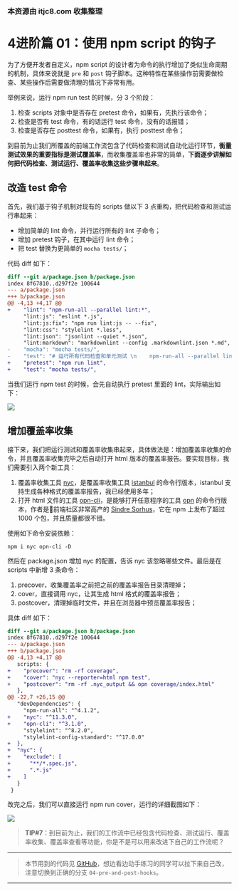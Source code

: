 ### 本资源由 itjc8.com 收集整理
# 4进阶篇 01：使用 npm script 的钩子

为了方便开发者自定义，npm script 的设计者为命令的执行增加了类似生命周期的机制，具体来说就是 `pre` 和 `post` 钩子脚本。这种特性在某些操作前需要做检查、某些操作后需要做清理的情况下非常有用。

举例来说，运行 npm run test 的时候，分 3 个阶段：

1. 检查 scripts 对象中是否存在 pretest 命令，如果有，先执行该命令；
1. 检查是否有 test 命令，有的话运行 test 命令，没有的话报错；
1. 检查是否存在 posttest 命令，如果有，执行 posttest 命令；

到目前为止我们所覆盖的前端工作流包含了代码检查和测试自动化运行环节，**衡量测试效果的重要指标是测试覆盖率**，而收集覆盖率也非常的简单，**下面逐步讲解如何把代码检查、测试运行、覆盖率收集这些步骤串起来**。

## 改造 test 命令

首先，我们基于钩子机制对现有的 scripts 做以下 3 点重构，把代码检查和测试运行串起来：

* 增加简单的 lint 命令，并行运行所有的 lint 子命令；
* 增加 pretest 钩子，在其中运行 lint 命令；
* 把 test 替换为更简单的 `mocha tests/`；

代码 diff 如下：

```patch
diff --git a/package.json b/package.json
index 8f67810..d297f2e 100644
--- a/package.json
+++ b/package.json
@@ -4,13 +4,17 @@
+    "lint": "npm-run-all --parallel lint:*",
     "lint:js": "eslint *.js",
     "lint:js:fix": "npm run lint:js -- --fix",
     "lint:css": "stylelint *.less",
     "lint:json": "jsonlint --quiet *.json",
     "lint:markdown": "markdownlint --config .markdownlint.json *.md",
-    "mocha": "mocha tests/",
-    "test": "# 运行所有代码检查和单元测试 \n    npm-run-all --parallel lint:* mocha"
+    "pretest": "npm run lint",
+    "test": "mocha tests/",
```

当我们运行 npm test 的时候，会先自动执行 pretest 里面的 lint，实际输出如下：

![](https://user-gold-cdn.xitu.io/2017/11/29/160052621691a0b7?w=846&h=848&f=png&s=103472)

## 增加覆盖率收集

接下来，我们把运行测试和覆盖率收集串起来，具体做法是：增加覆盖率收集的命令，并且覆盖率收集完毕之后自动打开 html 版本的覆盖率报告。要实现目标，我们需要引入两个新工具：

1. 覆盖率收集工具 [nyc](https://github.com/istanbuljs/nyc)，是覆盖率收集工具 [istanbul](https://istanbul.js.org) 的命令行版本，istanbul 支持生成各种格式的覆盖率报告，我已经使用多年；
1. 打开 html 文件的工具 [opn-cli](https://github.com/sindresorhus/opn-cli)，是能够打开任意程序的工具 [opn](https://github.com/sindresorhus/opn) 的命令行版本，作者是前端社区非常高产的 [Sindre Sorhus](https://github.com/sindresorhus)，它在 npm 上发布了超过 1000 个包，并且质量都很不错。

使用如下命令安装依赖：

```shell
npm i nyc opn-cli -D
```

然后在 package.json 增加 nyc 的配置，告诉 nyc 该忽略哪些文件。最后是在 scripts 中新增 3 条命令：

1. precover，收集覆盖率之前把之前的覆盖率报告目录清理掉；
1. cover，直接调用 nyc，让其生成 html 格式的覆盖率报告；
1. postcover，清理掉临时文件，并且在浏览器中预览覆盖率报告；

具体 diff 如下：

```patch
diff --git a/package.json b/package.json
index 8f67810..d297f2e 100644
--- a/package.json
+++ b/package.json
@@ -4,13 +4,17 @@
   scripts: {
+    "precover": "rm -rf coverage",
+    "cover": "nyc --reporter=html npm test",
+    "postcover": "rm -rf .nyc_output && opn coverage/index.html"
   },
@@ -22,7 +26,15 @@
   "devDependencies": {
     "npm-run-all": "^4.1.2",
+    "nyc": "^11.3.0",
+    "opn-cli": "^3.1.0",
     "stylelint": "^8.2.0",
     "stylelint-config-standard": "^17.0.0"
+  },
+  "nyc": {
+    "exclude": [
+      "**/*.spec.js",
+      ".*.js"
+    ]
   }
 }
```

改完之后，我们可以直接运行 npm run cover，运行的详细截图如下：

![](https://user-gold-cdn.xitu.io/2017/11/29/16005264d5d3aef6?w=921&h=1112&f=png&s=147056)

> **TIP#7**：到目前为止，我们的工作流中已经包含代码检查、测试运行、覆盖率收集、覆盖率查看等功能，你是不是可以用来改进下自己的工作流呢？

----------------------------
> 本节用到的代码见 [GitHub](https://github.com/wangshijun/automated-workflow-with-npm-script/tree/04-pre-and-post-hooks)，想边看边动手练习的同学可以拉下来自己改，注意切换到正确的分支 `04-pre-and-post-hooks`。

----------------------------
